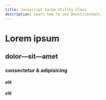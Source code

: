 ```yaml
---
title: Javascript Cache Utility Class 
description: Learn how to use @nuxt/content.
---
```


# Lorem ipsum
## dolor—sit—amet
### consectetur &amp; adipisicing
#### elit
##### elit
